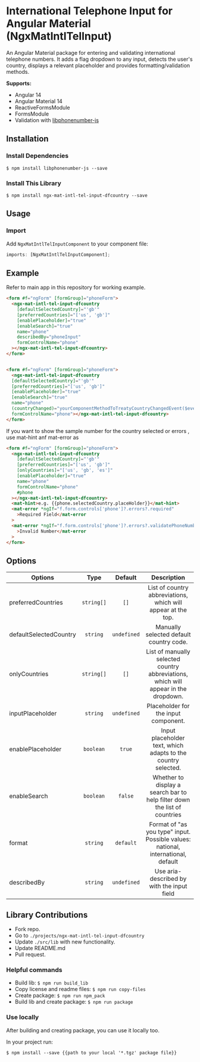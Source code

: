 # International Telephone Input for Angular Material (NgxMatIntlTelInput)

An Angular Material package for entering and validating international telephone numbers. It adds a flag dropdown to any input, detects the user's country, displays a relevant placeholder and provides formatting/validation methods.

**Supports:**

- Angular 14
- Angular Material 14
- ReactiveFormsModule
- FormsModule
- Validation with [libphonenumber-js](https://github.com/catamphetamine/libphonenumber-js)

## Installation

### Install Dependencies

`$ npm install libphonenumber-js --save`

### Install This Library

`$ npm install ngx-mat-intl-tel-input-dfcountry --save`

## Usage

### Import

Add `NgxMatIntlTelInputComponent` to your component file:

```ts
imports: [NgxMatIntlTelInputComponent];
```

## Example

Refer to main app in this repository for working example.

```html
<form #f="ngForm" [formGroup]="phoneForm">
  <ngx-mat-intl-tel-input-dfcountry
    [defaultSelectedCountry]="'gb'"
    [preferredCountries]="['us', 'gb']"
    [enablePlaceholder]="true"
    [enableSearch]="true"
    name="phone"
    describedBy="phoneInput"
    formControlName="phone"
  ></ngx-mat-intl-tel-input-dfcountry>
</form>
```

```html

<form #f="ngForm" [formGroup]="phoneForm">
  <ngx-mat-intl-tel-input-dfcountry
  [defaultSelectedCountry]="'gb'"
  [preferredCountries]="['us', 'gb']"
  [enablePlaceholder]="true"
  [enableSearch]="true"
  name="phone"
  (countryChanged)="yourComponentMethodToTreatyCountryChangedEvent($event)" // $event is a instance of current select Country
  formControlName="phone"></ngx-mat-intl-tel-input-dfcountry>
</form>

```

If you want to show the sample number for the country selected or errors , use mat-hint anf mat-error as

```html
<form #f="ngForm" [formGroup]="phoneForm">
  <ngx-mat-intl-tel-input-dfcountry
    [defaultSelectedCountry]="'gb'"
    [preferredCountries]="['us', 'gb']"
    [onlyCountries]="['us', 'gb', 'es']"
    [enablePlaceholder]="true"
    name="phone"
    formControlName="phone"
    #phone
  ></ngx-mat-intl-tel-input-dfcountry>
  <mat-hint>e.g. {{phone.selectedCountry.placeHolder}}</mat-hint>
  <mat-error *ngIf="f.form.controls['phone']?.errors?.required"
    >Required Field</mat-error
  >
  <mat-error *ngIf="f.form.controls['phone']?.errors?.validatePhoneNumber"
    >Invalid Number</mat-error
  >
</form>
```

## Options

| Options                 | Type        | Default     | Description                                                                         |
| ---                     | :---:       | :---:       | :---:                                                                               |
| preferredCountries      | `string[]`  | `[]`        | List of country abbreviations, which will appear at the top.                        |
| defaultSelectedCountry  | `string`    | `undefined` | Manually selected default country code.                                             |
| onlyCountries           | `string[]`  | `[]`        | List of manually selected country abbreviations, which will appear in the dropdown. |
| inputPlaceholder        | `string`    | `undefined` | Placeholder for the input component.                                                |
| enablePlaceholder       | `boolean`   | `true`      | Input placeholder text, which adapts to the country selected.                       |
| enableSearch            | `boolean`   | `false`     | Whether to display a search bar to help filter down the list of countries           |
| format                  | `string`    | `default`   | Format of "as you type" input. Possible values: national, international, default    |
| describedBy             | `string`    | `undefined` | Use aria-described by with the input field                                          |

## Library Contributions

- Fork repo.
- Go to `./projects/ngx-mat-intl-tel-input-dfcountry`
- Update `./src/lib` with new functionality.
- Update README.md
- Pull request.

### Helpful commands

- Build lib: `$ npm run build_lib`
- Copy license and readme files: `$ npm run copy-files`
- Create package: `$ npm run npm_pack`
- Build lib and create package: `$ npm run package`

### Use locally

After building and creating package, you can use it locally too.

In your project run:

`$ npm install --save {{path to your local '*.tgz' package file}}`
